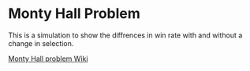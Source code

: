 # Monty Hall Problem

This is a simulation to show the diffrences in win rate with and without a change in selection.

[Monty Hall problem Wiki](https://en.wikipedia.org/wiki/Monty_Hall_problem)
